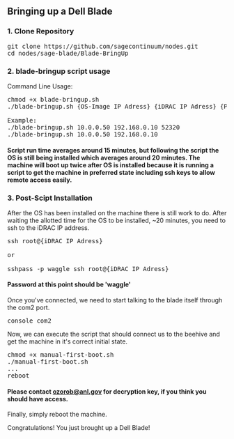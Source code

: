 ## Bringing up a Dell Blade 

### 1. Clone Repository

<pre>
git clone https://github.com/sagecontinuum/nodes.git
cd nodes/sage-blade/Blade-BringUp
</pre>

### 2. blade-bringup script usage

Command Line Usage:
<pre>
chmod +x blade-bringup.sh
./blade-bringup.sh {OS-Image IP Adress} {iDRAC IP Adress} {Port (default: 22)}

Example:
./blade-bringup.sh 10.0.0.50 192.168.0.10 52320
./blade-bringup.sh 10.0.0.50 192.168.0.10
</pre>

#### Script run time averages around 15 minutes, but following the script the OS is still being installed which averages around 20 minutes. The machine will boot up twice after OS is installed because it is running a script to get the machine in preferred state including ssh keys to allow remote access easily.

### 3. Post-Scipt Installation

After the OS has been installed on the machine there is still work to do. After waiting the allotted time for the OS to be installed, ~20 minutes, you need to ssh to the iDRAC IP address.

<pre>
ssh root@{iDRAC IP Adress}

or 

sshpass -p waggle ssh root@{iDRAC IP Adress}
</pre>

#### Password at this point should be 'waggle' 

Once you've connected, we need to start talking to the blade itself through the com2 port.

<pre>
console com2
</pre>

Now, we can execute the script that should connect us to the beehive and get the machine in it's correct initial state.

<pre>
chmod +x manual-first-boot.sh
./manual-first-boot.sh
...
reboot
</pre>

#### Please contact ozorob@anl.gov for decryption key, if you think you should have access.
Finally, simply reboot the machine.

Congratulations! You just brought up a Dell Blade!
